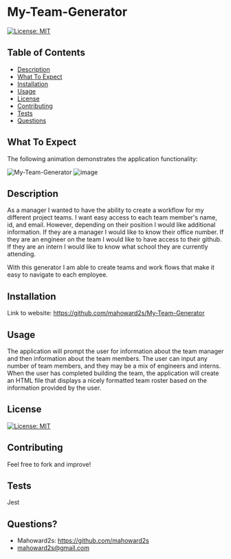 # My-Team-Generator

[![License: MIT](https://img.shields.io/badge/License-MIT-yellow.svg)](https://opensource.org/licenses/MIT)

## Table of Contents
- [Description](#description)
- [What To Expect](#what-to-expect)
- [Installation](#installation)
- [Usage](#usage)
- [License](#license)
- [Contributing](#contributing)
- [Tests](#tests)
- [Questions](#questions)

## What To Expect

The following animation demonstrates the application functionality:

![My-Team-Generator](./images/myteamgenerator.gif.gif)
![image](https://user-images.githubusercontent.com/70785957/106366273-51e45380-6300-11eb-925d-2a578895a3f2.png)

## Description
As a manager I wanted to have the ability to create a workflow for my different project teams.   I want easy access to each team member's name, id, and email.   However, depending on their position I would like additional information.  If they are a manager I would like to know their office number.  If they are an engineer on the team I would like to have access to their github.  If they are an intern I would like to know what school they are currently attending.  

With this generator I am able to create teams and work flows that make it easy to navigate to each employee.

## Installation
Link to website:
https://github.com/mahoward2s/My-Team-Generator

## Usage 
The application will prompt the user for information about the team manager and then information about the team members. The user can input any number of team members, and they may be a mix of engineers and interns. When the user has completed building the team, the application will create an HTML file that displays a nicely formatted team roster based on the information provided by the user. 

## License
[![License: MIT](https://img.shields.io/badge/License-MIT-yellow.svg)](https://opensource.org/licenses/MIT)

## Contributing
Feel free to fork and improve!

## Tests
Jest

## Questions?
- Mahoward2s: https://github.com/mahoward2s
- mahoward2s@gmail.com
